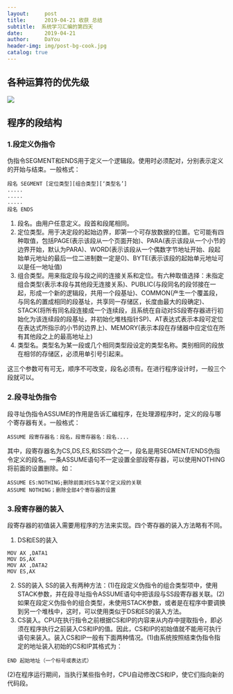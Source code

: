 ```yaml
---
layout:     post
title:      2019-04-21 收获 总结
subtitle:  系统学习汇编的第四天
date:       2019-04-21
author:     DaYou
header-img: img/post-bg-cook.jpg
catalog: true
---
```

## 各种运算符的优先级
![](https://wx2.sinaimg.cn/mw1024/0079f8Holy1g2ao79o7ekj30g308pgn4.jpg)
## 程序的段结构

### 1.段定义伪指令
伪指令SEGMENT和ENDS用于定义一个逻辑段。使用时必须配对，分别表示定义的开始与结束。一般格式：
```
段名 SEGMENT [定位类型][组合类型][‘类型名’]
.....
.....
.....
段名 ENDS
```
1. 段名。由用户任意定义。段首和段尾相同。
2. 定位类型。用于决定段的起始边界，即第一个可存放数据的位置。它可能有四种取值，包括PAGE(表示该段从一个页面开始)、PARA(表示该段从一个小节的边界开始，默认为PARA)、WORD(表示该段从一个偶数字节地址开始、段起始单元地址的最后一位二进制数一定是0)、BYTE(表示该段的起始单元地址可以是任一地址值)
3. 组合类型。用来指定段与段之间的连接关系和定位。有六种取值选择：未指定组合类型(表示本段与其他段无连接关系)、PUBLIC(与段同名的段邻接在一起，形成一个新的逻辑段，共用一个段基址)、COMMON(产生一个覆盖段，与同名的置成相同的段基址，共享同一存储区，长度由最大的段确定)、STACK(将所有同名段连接成一个连续段，且系统在自动对SS段寄存器进行初始化为该连续段的段基址，并初始化堆栈指针SP)、AT表达式表示本段可定位在表达式所指示的小节的边界上)、MEMORY(表示本段在存储器中应定位在所有其他段之上的最高地址上)
4. 类型名。类型名为某一段或几个相同类型段设定的类型名称。类别相同的段放在相邻的存储区，必须用单引号引起来。

这三个参数可有可无，顺序不可改变，段名必须有。在进行程序设计时，一般三个段就可以。

### 2.段寻址伪指令
段寻址伪指令ASSUME的作用是告诉汇编程序，在处理源程序时，定义的段与哪个寄存器有关。一般格式：
```
ASSUME 段寄存器名：段名，段寄存器名：段名....
```
其中，段寄存器名为CS,DS,ES,和SS四个之一，段名是用SEGMENT/ENDS伪指令定义的段名。一条ASSUME语句不一定设置全部段寄存器，可以使用NOTHING将前面的设置删除。如：
```
ASSUME ES:NOTHING;删除前面对ES与某个定义段的关联
ASSUME NOTHING；删除全部4个寄存器的设置
```


### 3.段寄存器的装入

段寄存器的初值装入需要用程序的方法来实现。四个寄存器的装入方法略有不同。
1. DS和ES的装入
```
MOV AX ,DATA1
MOV DS,AX
MOV AX ,DATA2
MOV ES,AX
```
2. SS的装入
SS的装入有两种方法：(1)在段定义伪指令的组合类型项中，使用STACK参数，并在段寻址指令ASSUME语句中把该段与SS段寄存器关联。(2)如果在段定义伪指令的组合类型，未使用STACK参数，或者是在程序中要调换到另一个堆栈中，这时，可以使用类似于DS和ES的装入方法。
3. CS装入。CPU在执行指令之前根据CS和IP的内容来从内存中提取指令，即必须在程序执行之前装入CS和IP的值。因此，CS和IP的初始值就不能用可执行语句来装入。装入CS和IP一般有下面两种情况。(1)由系统按照结束伪指令指定的地址装入初始的CS和IP其格式为：
```
END 起始地址（一个标号或表达式）
```
(2)在程序运行期间，当执行某些指令时，CPU自动修改CS和IP，使它们指向新的代码段。